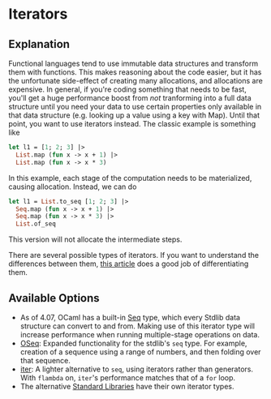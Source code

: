 # Iterators

## Explanation

Functional languages tend to use immutable data structures and transform them with functions.
This makes reasoning about the code easier, but it has the unfortunate side-effect of
creating many allocations, and allocations are expensive.
In general, if you're coding something that needs to be fast, you'll get a huge performance
boost from *not* tranforming into a full data structure until you need your data to
use certain properties only available in that data structure
(e.g. looking up a value using a key with Map).
Until that point, you want to use iterators instead.
The classic example is something like

```ocaml
let l1 = [1; 2; 3] |>
  List.map (fun x -> x + 1) |>
  List.map (fun x -> x * 3)
```

In this example, each stage of the computation needs to be materialized, causing allocation.
Instead, we can do

```ocaml
let l1 = List.to_seq [1; 2; 3] |>
  Seq.map (fun x -> x + 1) |>
  Seq.map (fun x -> x * 3) |>
  List.of_seq
```

This version will not allocate the intermediate steps.

There are several possible types of iterators.
If you want to understand the differences between them,
[this article](http://gallium.inria.fr/blog/generators-iterators-control-and-continuations/)
does a good job of differentiating them.

## Available Options

* As of 4.07, OCaml has a built-in
[Seq](https://caml.inria.fr/pub/docs/manual-ocaml/libref/Seq.html)
type, which every Stdlib data structure can convert to and from.
Making use of this iterator type will increase performance when running
multiple-stage operations on data.
* [OSeq](https://github.com/c-cube/oseq/blob/master/src/OSeq.mli):
Expanded functionality for the stdlib's `seq` type.
For example, creation of a sequence using a range of numbers,
and then folding over that sequence.
* [iter](https://github.com/c-cube/iter):
A lighter alternative to `seq`, using iterators rather than generators.
With `flambda` on, `iter`'s performance matches that of a `for` loop.
* The alternative [Standard Libraries](standard_libraries.md) have their own iterator types.

